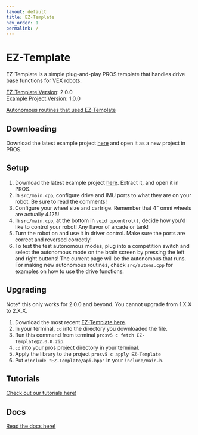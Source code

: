 ```yaml
---
layout: default
title: EZ-Template
nav_order: 1
permalink: /
---
```


# EZ-Template
EZ-Template is a simple plug-and-play PROS template that handles drive base functions for VEX robots.  

[EZ-Template Version](https://github.com/EZ-Robotics/EZ-Template): 2.0.0  
[Example Project Version](https://github.com/EZ-Robotics/EZ-Template-Example): 1.0.0

[Autonomous routines that used EZ-Template](https://photos.app.goo.gl/yRwuvmq7hDoM4f6EA)

## Downloading

Download the latest example project [here](https://github.com/EZ-Robotics/EZ-Template-Example/releases/latest) and open it as a new project in PROS.


## Setup
1) Download the latest example project [here](https://github.com/EZ-Robotics/EZ-Template-Example/releases/latest).  Extract it, and open it in PROS.  
2) In `src/main.cpp`, configure drive and IMU ports to what they are on your robot.  Be sure to read the comments!  
3) Configure your wheel size and cartrige.  Remember that 4" omni wheels are actually 4.125!  
4) In `src/main.cpp`, at the bottom in `void opcontrol()`, decide how you'd like to control your robot!  Any flavor of arcade or tank!  
5) Turn the robot on and use it in driver control.  Make sure the ports are correct and reversed correctly!  
6) To test the test autonomous modes, plug into a competition switch and select the autonomous mode on the brain screen by pressing the left and right buttons!  The current page will be the autonomous that runs.  For making new autonomous routines, check `src/autons.cpp` for examples on how to use the drive functions.  

## Upgrading 
Note* this only works for 2.0.0 and beyond.  You cannot upgrade from 1.X.X to 2.X.X.
1) Download the most recent [EZ-Template here](https://github.com/EZ-Robotics/EZ-Template/releases/latest).
2) In your terminal, `cd` into the directory you downloaded the file.  
3) Run this command from terminal `prosv5 c fetch EZ-Template@2.0.0.zip`.
4) `cd` into your pros project directory in your terminal.
5) Apply the library to the project `prosv5 c apply EZ-Template`
6) Put `#include "EZ-Template/api.hpp"` in your `include/main.h`.

## Tutorials
[Check out our tutorials here!](https://ez-robotics.github.io/EZ-Template/tutorials)

## Docs
[Read the docs here!](https://ez-robotics.github.io/EZ-Template/docs)


